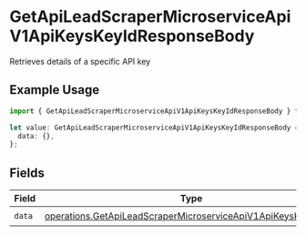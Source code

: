 # GetApiLeadScraperMicroserviceApiV1ApiKeysKeyIdResponseBody

Retrieves details of a specific API key

## Example Usage

```typescript
import { GetApiLeadScraperMicroserviceApiV1ApiKeysKeyIdResponseBody } from "oppulence-backend-sdk/models/operations";

let value: GetApiLeadScraperMicroserviceApiV1ApiKeysKeyIdResponseBody = {
  data: {},
};
```

## Fields

| Field                                                                                                                                          | Type                                                                                                                                           | Required                                                                                                                                       | Description                                                                                                                                    |
| ---------------------------------------------------------------------------------------------------------------------------------------------- | ---------------------------------------------------------------------------------------------------------------------------------------------- | ---------------------------------------------------------------------------------------------------------------------------------------------- | ---------------------------------------------------------------------------------------------------------------------------------------------- |
| `data`                                                                                                                                         | [operations.GetApiLeadScraperMicroserviceApiV1ApiKeysKeyIdData](../../models/operations/getapileadscrapermicroserviceapiv1apikeyskeyiddata.md) | :heavy_check_mark:                                                                                                                             | N/A                                                                                                                                            |